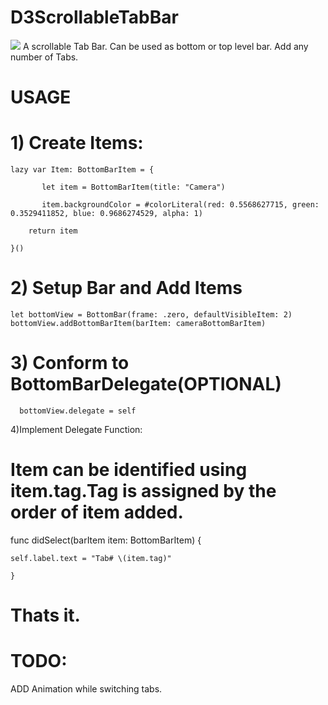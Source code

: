 # D3ScrollableTabBar
![](demo.gif)
A scrollable Tab Bar. Can be used as bottom or top level bar. Add any number of Tabs.

# USAGE
# 1) Create Items:


    lazy var Item: BottomBarItem = {
    
           let item = BottomBarItem(title: "Camera")
        
           item.backgroundColor = #colorLiteral(red: 0.5568627715, green: 0.3529411852, blue: 0.9686274529, alpha: 1)
           
        return item
        
    }()
    
# 2) Setup Bar and Add Items

    let bottomView = BottomBar(frame: .zero, defaultVisibleItem: 2)
    bottomView.addBottomBarItem(barItem: cameraBottomBarItem)
    
   
# 3) Conform to BottomBarDelegate(OPTIONAL)
      
      bottomView.delegate = self
 
4)Implement Delegate Function:

# Item can be identified using item.tag.Tag is assigned by the order of item added.
  
	
  func didSelect(barItem item: BottomBarItem) {
	
    self.label.text = "Tab# \(item.tag)"
		
    }
    
		
 # Thats it.
 
 # TODO:
 ADD Animation while switching tabs.
